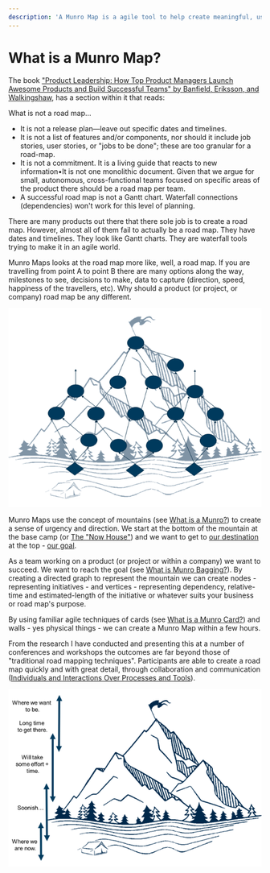 ```yaml
---
description: 'A Munro Map is a agile tool to help create meaningful, useful road maps.'
---
```


# What is a Munro Map?

The book ["Product Leadership: How Top Product Managers Launch Awesome Products and Build Successful Teams" by Banfield, Eriksson, and Walkingshaw](https://books.google.com.au/books?id=UrbZDgAAQBAJ&vq=gantt&source=gbs_navlinks_s), has a section within it that reads: 

What is not a road map...

* It is not a release plan—leave out specific dates and timelines.
* It is not a list of features and/or components, nor should it include job stories, user stories, or "jobs to be done"; these are too granular for a road-map.
* It is not a commitment. It is a living guide that reacts to new information•It is not one monolithic document. Given that we argue for small, autonomous, cross-functional teams focused on specific areas of the product there should be a road map per team.
* A successful road map is not a Gantt chart. Waterfall connections \(dependencies\) won't work for this level of planning.

There are many products out there that there sole job is to create a road map. However, almost all of them  fail to actually be a road map. They have dates and timelines. They look like Gantt charts. They are waterfall tools trying to make it in an agile world. 

Munro Maps looks at the road map more like, well, a road map. If you are travelling from point A to point B there are many options along the way, milestones to see, decisions to make, data to capture \(direction, speed, happiness of the travellers, etc\). Why should a product \(or project, or company\) road map be any different. 

![Munro Map - from The Now House to the Summit Goal](../.gitbook/assets/map1.png)

Munro Maps use the concept of mountains \(see [What is a Munro?](../scottish-munros2/what-is-a-munro.md)\) to create a sense of urgency and direction. We start at the bottom of the mountain at the base camp \(or [The "Now House"](../the-mechanics/the-now-house.md)\) and we want to get to [our destination](../the-process/1.-identify-the-destination.md) at the top - [our goal](../the-mechanics/smart-goal.md). 

As a team working on a product \(or project or within a company\) we want to succeed. We want to reach the goal \(see [What is Munro Bagging?](../scottish-munros2/what-is-munro-bagging.md)\). By creating a directed graph to represent the mountain we can create nodes - representing initiatives - and vertices - representing dependency, relative-time and estimated-length of the initiative or whatever suits your business or road map's purpose.

By using familiar agile techniques of cards \(see [What is a Munro Card?](../the-mechanics/what-is-a-munro-card.md)\) and walls - yes physical things - we can create a Munro Map within a few hours. 

From the research I have conducted and presenting this at a number of conferences and workshops the outcomes are far beyond those of "traditional road mapping techniques". Participants are able to create a road map quickly and with great detail, through collaboration and communication \([Individuals and Interactions Over Processes and Tools](https://agilemanifesto.org/)\). 

![Munro Maps don&apos;t throw out the &quot;time&quot; aspect - instead time is relative and fluid.](../.gitbook/assets/map2.png)

